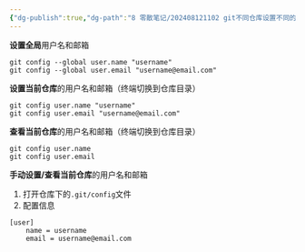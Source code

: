 ```yaml
---
{"dg-publish":true,"dg-path":"8 零散笔记/202408121102 git不同仓库设置不同的用户名和邮箱.md","permalink":"/8 零散笔记/202408121102 git不同仓库设置不同的用户名和邮箱/","created":"2024-08-12","updated":"2024-08-12"}
---
```



**设置全局**用户名和邮箱
```git
git config --global user.name "username"
git config --global user.email "username@email.com"
```

**设置当前仓库**的用户名和邮箱（终端切换到仓库目录）
```git
git config user.name "username"
git config user.email "username@email.com"
```

**查看当前仓库**的用户名和邮箱（终端切换到仓库目录）
```git
git config user.name
git config user.email
```

**手动设置/查看当前仓库**的用户名和邮箱
1. 打开仓库下的`.git/config`文件
2. 配置信息
```
[user]
	name = username
	email = username@email.com
```